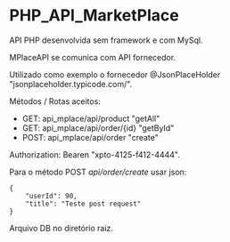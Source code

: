 # PHP_API_MarketPlace

API PHP desenvolvida sem framework e com MySql.

MPlaceAPI se comunica com API fornecedor. 

Utilizado como exemplo o fornecedor @JsonPlaceHolder "jsonplaceholder.typicode.com/".

Métodos / Rotas aceitos:
* GET: api_mplace/api/product "getAll" 
* GET: api_mplace/api/order/{id} "getById"
* POST: api_mplace/api/order "create" 

Authorization: Bearen "xpto-4125-f412-4444".

Para o método POST _api/order/create_ usar json:

```
{
    "userId": 90,
    "title": "Teste post request"
}
```
Arquivo DB no diretório raiz.
